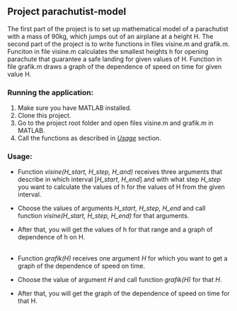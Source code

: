 ## **Project parachutist-model**
The first part of the project is to set up mathematical model of a parachutist with a mass of 90kg, which jumps out of an airplane at a height H. The second part of the project is to write functions in files visine.m and grafik.m. Funciton in file visine.m calculates the smallest heights h for opening parachute that guarantee a safe landing for given values of H. Function in file grafik.m draws a graph of the dependence of speed on time for given value H.

### Running the application:
1. Make sure you have MATLAB installed.
2. Clone this project.
3. Go to the project root folder and open files visine.m and grafik.m in MATLAB.
4. Call the functions as described in [*Usage*](https://github.com/saraselakovic/parachutist-model#usage) section.

### Usage:
* Function *visine(H_start, H_step, H_and)* receives three arguments that describe in which interval \[*H_start*, *H_end*] and with what step *H_step* you want to calculate the values of h for the values of H from the given interval.
* Choose the values of arguments *H_start, H_step, H_end* and call function *visine(H_start, H_step, H_end)* for that arguments.
* After that, you will get the values of h for that range and a graph of dependence of h on H.  <br /> <br />
  
* Function *grafik(H)* receives one argument *H* for which you want to get a graph of the dependence of speed on time.
* Choose the value of argument *H* and call function *grafik(H)* for that *H*.
* After that, you will get the graph of the dependence of speed on time for that H.

